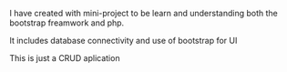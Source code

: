 I have created with mini-project to be learn and understanding both the bootstrap freamwork and php.

It includes database connectivity and use of bootstrap for UI 

This is just a CRUD aplication